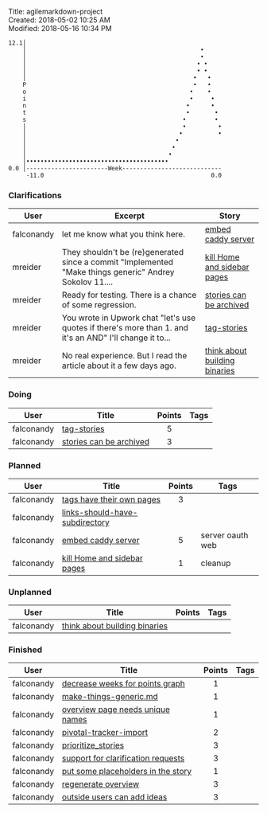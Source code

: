 Title: agilemarkdown-project  
Created: 2018-05-02 10:25 AM  
Modified: 2018-05-16 10:34 PM  

```
12.1│                                                       
    │                                                 •     
    │                                                 •     
    │                                                • •    
    │                                                • •    
    │                                               •   •   
    P                                               •   •   
    o                                              •    •   
    i                                              •     •  
    n                                             •      •  
    t                                             •       • 
    s                                            •        • 
    │                                            •         •
    │                                           •          •
    │                                          •            
    │                                         •             
    │                                        •              
    │••••••••••••••••••••••••••••••••••••••••               
0.0 │-----------------------Week----------------------------
     -11.0                                               0.0

```
### Clarifications
 User | Excerpt | Story 
---|---|---
 falconandy | let me know what you think here. | [embed caddy server](embed-caddy-server) 
 mreider | They shouldn't be (re)generated since a commit "Implemented "Make things generic" Andrey Sokolov 11.... | [kill Home and sidebar pages](kill-Home-and-sidebar-pages) 
 mreider | Ready for testing. There is a chance of some regression. | [stories can be archived](stories-can-be-archived) 
 mreider | You wrote in Upwork chat "let's use quotes if there's more than 1. and it's an AND" I'll change it to... | [tag-stories](tag-stories) 
 mreider | No real experience. But I read the article about it a few days ago. | [think about building binaries](think-about-building-binaries) 

### Doing
 User | Title | Points | Tags 
---|---|:---:|---
 falconandy | [tag-stories](tag-stories) | 5 | 
 falconandy | [stories can be archived](stories-can-be-archived) | 3 | 

### Planned
 User | Title | Points | Tags 
---|---|:---:|---
 falconandy | [tags have their own pages](tags-have-their-own-pages) | 3 | 
 falconandy | [links-should-have-subdirectory](links-should-have-subdirectory) |  | 
 falconandy | [embed caddy server](embed-caddy-server) | 5 | server oauth web
 falconandy | [kill Home and sidebar pages](kill-Home-and-sidebar-pages) | 1 | cleanup

### Unplanned
 User | Title | Points | Tags 
---|---|:---:|---
 falconandy | [think about building binaries](think-about-building-binaries) |  | 

### Finished
 User | Title | Points | Tags 
---|---|:---:|---
 falconandy | [decrease weeks for points graph](decrease-weeks-for-points-graph) | 1 | 
 falconandy | [make-things-generic.md](make-things-generic.md) | 1 | 
 falconandy | [overview page needs unique names](overview-page-needs-unique-names) | 1 | 
 falconandy | [pivotal-tracker-import](pivotal-tracker-import) | 2 | 
 falconandy | [prioritize_stories](prioritize-stories) | 3 | 
 falconandy | [support for clarification requests](send-comments-to-users) | 3 | 
 falconandy | [put some placeholders in the story](put-some-placeholders-in-the-story) | 1 | 
 falconandy | [regenerate overview](regenerate-overview) | 3 | 
 falconandy | [outside users can add ideas](outside-users-can-add-ideas) | 3 | 
